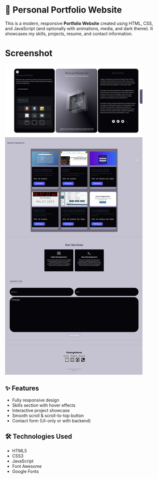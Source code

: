 # 🚀 Personal Portfolio Website

This is a modern, responsive **Portfolio Website** created using HTML, CSS, and JavaScript (and optionally with animations, media, and dark theme). It showcases my skills, projects, resume, and contact information.

# Screenshot
![img alt](https://github.com/AnanyaMadanala/Ananya-Madanala-Portfolio/blob/main/Portfolio%20demo.jpeg?raw=true)

## ✨ Features
- Fully responsive design
- Skills section with hover effects
- Interactive project showcase
- Smooth scroll & scroll-to-top button
- Contact form (UI-only or with backend)

## 🛠️ Technologies Used
- HTML5
- CSS3
- JavaScript
- Font Awesome
- Google Fonts

